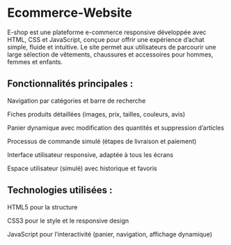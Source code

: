# Ecommerce-Website
E-shop est une plateforme e-commerce responsive développée avec HTML, CSS et JavaScript, conçue pour offrir une expérience d’achat simple, fluide et intuitive. Le site permet aux utilisateurs de parcourir une large sélection de vêtements, chaussures et accessoires pour hommes, femmes et enfants.

## Fonctionnalités principales :
Navigation par catégories et barre de recherche

Fiches produits détaillées (images, prix, tailles, couleurs, avis)

Panier dynamique avec modification des quantités et suppression d’articles

Processus de commande simulé (étapes de livraison et paiement)

Interface utilisateur responsive, adaptée à tous les écrans

Espace utilisateur (simulé) avec historique et favoris

## Technologies utilisées :

HTML5 pour la structure

CSS3 pour le style et le responsive design

JavaScript pour l’interactivité (panier, navigation, affichage dynamique)
